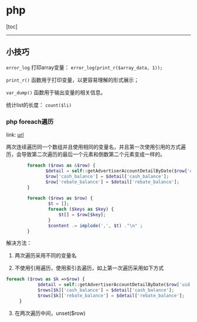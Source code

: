# php

[toc]

---

## 小技巧

`error_log` 打印array变量： `error_log(print_r($array_data, 1));`



`print_r()` 函数用于打印变量，以更容易理解的形式展示；

`var_dump()` 函数用于输出变量的相关信息。

统计list的长度： `count($li)`





### php foreach遍历

link: [url](https://blog.csdn.net/qq_36497590/article/details/90513945)

两次连续遍历同一个数组并且使用相同的变量名，并且第一次使用引用的方式遍历，会导致第二次遍历的最后一个元素和倒数第二个元素变成一样的。

```php
		foreach ($rows as &$row) {
               $detail = self::getAdvertiserAccountDetailByDate($row['uid'], $row['date_format']);
               $row['cash_balance'] = $detail['cash_balance'];
               $row['rebate_balance'] = $detail['rebate_balance'];
        }
            
      	foreach ($rows as $row) {
        		$t = [];
        		foreach ($keys as $key) {
            		$t[] = $row[$key];
        		}
        		$content .= implode(',', $t) ."\n" ;
    	}
```



解决方法：

1. 两次遍历采用不同的变量名

2. 不使用引用遍历，使用索引去遍历，如上第一次遍历采用如下方式

  ```php
  foreach ($rows as $k =>$row) {
              $detail = self::getAdvertiserAccountDetailByDate($row['uid'], $row['date_format']);
              $rows[$k]['cash_balance'] = $detail['cash_balance'];
              $rows[$k]['rebate_balance'] = $detail['rebate_balance'];
       }
  ```

3. 在两次遍历中间，unset($row)
  